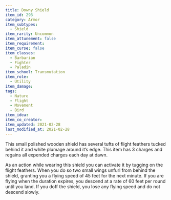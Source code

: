 ```yaml
---
title: Downy Shield
item_id: 293
category: Armor
item_subtypes: 
  - Shield
item_rarity: Uncommon
item_attunement: false
item_requirement: 
item_curse: false
item_classes: 
  - Barbarian
  - Fighter
  - Paladin
item_school: Transmutation
item_role: 
  - Utility
item_damage: 
tags:
  - Nature
  - Flight
  - Movement
  - Bird
item_idea: 
item_co_creator: 
item_updated: 2021-02-28
last_modified_at: 2021-02-28
---
```


This small polished wooden shield has several tufts of flight feathers tucked behind it and white plumage around it’s edge. This item has 3 charges and regains all expended charges each day at dawn.  

As an action while wearing this shield you can activate it by tugging on the flight feathers. When you do so two small wings unfurl from behind the shield, granting you a flying speed of 45 feet for the next minute. If you are flying when the duration expires, you descend at a rate of 60 feet per round until you land. If you doff the shield, you lose any flying speed and do not descend slowly.

